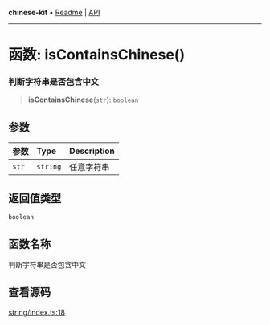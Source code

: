 **chinese-kit** • [Readme](../README.md) \| [API](../globals.md)

***

# 函数: isContainsChinese()

### 判断字符串是否包含中文

<a id="undefined" name="undefined"></a>

> **isContainsChinese**(`str`): `boolean`

## 参数

| 参数 | Type | Description |
| :------ | :------ | :------ |
| `str` | `string` | 任意字符串 |

## 返回值类型

`boolean`

## 函数名称

判断字符串是否包含中文

## 查看源码

[string/index.ts:18](https://github.com/hacxy/chinese-kit/blob/49e6f8f01f8481c0a00e21902b1dd967b6160bdd/src/string/index.ts#L18)
